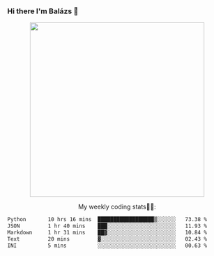 ### Hi there I'm Balázs 👋
  
<p align="center">
  <img width="400" src="https://github-readme-stats.vercel.app/api/top-langs/?username=bkutasi&size_weight=0.5&count_weight=0.5&hide=jupyter%20notebook&layout=compact&theme=tokyonight">
</p>
<p align="center">
My weekly coding stats👨‍💻:
</p>
<!--START_SECTION:waka-->

```txt
Python       10 hrs 16 mins  ██████████████████▒░░░░░░   73.38 %
JSON         1 hr 40 mins    ███░░░░░░░░░░░░░░░░░░░░░░   11.93 %
Markdown     1 hr 31 mins    ██▓░░░░░░░░░░░░░░░░░░░░░░   10.84 %
Text         20 mins         ▓░░░░░░░░░░░░░░░░░░░░░░░░   02.43 %
INI          5 mins          ░░░░░░░░░░░░░░░░░░░░░░░░░   00.63 %
```

<!--END_SECTION:waka-->



<!--
**bkutasi/bkutasi** is a ✨ _special_ ✨ repository because its `README.md` (this file) appears on your GitHub profile.

Here are some ideas to get you started:

- 🔭 I’m currently working on ...
- 🌱 I’m currently learning ...
- 👯 I’m looking to collaborate on ...
- 🤔 I’m looking for help with ...
- 💬 Ask me about ...
- 📫 How to reach me: ...
- 😄 Pronouns: ...
- ⚡ Fun fact: ...
-->
